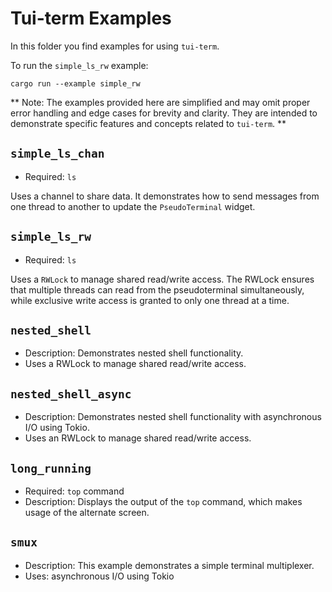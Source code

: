 # Tui-term Examples

In this folder you find examples for using `tui-term`.

To run the `simple_ls_rw` example:

```
cargo run --example simple_rw
```

** Note: The examples provided here are simplified and may omit proper error handling and edge cases for brevity and clarity. They are intended to demonstrate specific features and concepts related to `tui-term`. **

## `simple_ls_chan`

- Required: `ls`

Uses a channel to share data.
It demonstrates how to send messages from one thread to another to update the `PseudoTerminal` widget.

## `simple_ls_rw`

- Required: `ls`

Uses a `RWLock` to manage shared read/write access.
The RWLock ensures that multiple threads can read from the pseudoterminal simultaneously, while exclusive write access is granted to only one thread at a time.

## `nested_shell`

- Description: Demonstrates nested shell functionality.
- Uses a RWLock to manage shared read/write access.

## `nested_shell_async`

- Description: Demonstrates nested shell functionality with asynchronous I/O using Tokio.
- Uses an RWLock to manage shared read/write access.

## `long_running`

- Required: `top` command
- Description: Displays the output of the `top` command, which makes usage of the alternate screen.

## `smux`

- Description: This example demonstrates a simple terminal multiplexer.
- Uses: asynchronous I/O using Tokio
